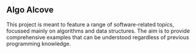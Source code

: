 ## Algo Alcove
This project is meant to feature a range of software-related topics, focussed mainly on algorithms and data structures. The aim is to provide comprehensive examples that can be understood regardless of previous programming knowledge.